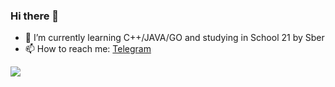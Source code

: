 ### Hi there 👋

- 🌱 I’m currently learning C++/JAVA/GO and studying in School 21 by Sber
- 📫 How to reach me: [Telegram](https://t.me/papawfen)

![](https://leetcard.jacoblin.cool/papawfen?theme=dark&font=Fira%20Mono&ext=heatmap)
